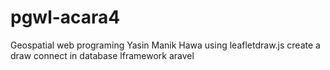 # pgwl-acara4
Geospatial web programing Yasin Manik Hawa using leafletdraw.js create a draw connect in database lframework aravel 
